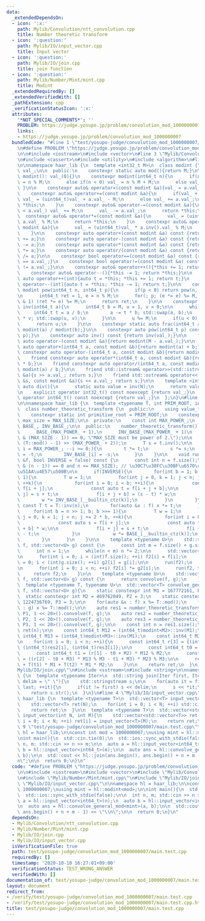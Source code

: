 ```yaml
---
data:
  _extendedDependsOn:
  - icon: ':x:'
    path: Mylib/Convolution/ntt_convolution.cpp
    title: Number theoretic transform
  - icon: ':question:'
    path: Mylib/IO/input_vector.cpp
    title: Input vector
  - icon: ':question:'
    path: Mylib/IO/join.cpp
    title: join function
  - icon: ':question:'
    path: Mylib/Number/Mint/mint.cpp
    title: Modint
  _extendedRequiredBy: []
  _extendedVerifiedWith: []
  _pathExtension: cpp
  _verificationStatusIcon: ':x:'
  attributes:
    '*NOT_SPECIAL_COMMENTS*': ''
    PROBLEM: https://judge.yosupo.jp/problem/convolution_mod_1000000007
    links:
    - https://judge.yosupo.jp/problem/convolution_mod_1000000007
  bundledCode: "#line 1 \"test/yosupo-judge/convolution_mod_1000000007/main.test.cpp\"\
    \n#define PROBLEM \"https://judge.yosupo.jp/problem/convolution_mod_1000000007\"\
    \n\n#include <iostream>\n#include <vector>\n#line 3 \"Mylib/Convolution/ntt_convolution.cpp\"\
    \n#include <cassert>\n#include <utility>\n#include <algorithm>\n#line 4 \"Mylib/Number/Mint/mint.cpp\"\
    \n\nnamespace haar_lib {\n  template <int32_t M>\n  class modint {\n    uint32_t\
    \ val_;\n\n  public:\n    constexpr static auto mod(){return M;}\n\n    constexpr\
    \ modint(): val_(0){}\n    constexpr modint(int64_t n){\n      if(n >= M) val_\
    \ = n % M;\n      else if(n < 0) val_ = n % M + M;\n      else val_ = n;\n   \
    \ }\n\n    constexpr auto& operator=(const modint &a){val_ = a.val_; return *this;}\n\
    \    constexpr auto& operator+=(const modint &a){\n      if(val_ + a.val_ >= M)\
    \ val_ = (uint64_t)val_ + a.val_ - M;\n      else val_ += a.val_;\n      return\
    \ *this;\n    }\n    constexpr auto& operator-=(const modint &a){\n      if(val_\
    \ < a.val_) val_ += M;\n      val_ -= a.val_;\n      return *this;\n    }\n  \
    \  constexpr auto& operator*=(const modint &a){\n      val_ = (uint64_t)val_ *\
    \ a.val_ % M;\n      return *this;\n    }\n    constexpr auto& operator/=(const\
    \ modint &a){\n      val_ = (uint64_t)val_ * a.inv().val_ % M;\n      return *this;\n\
    \    }\n\n    constexpr auto operator+(const modint &a) const {return modint(*this)\
    \ += a;}\n    constexpr auto operator-(const modint &a) const {return modint(*this)\
    \ -= a;}\n    constexpr auto operator*(const modint &a) const {return modint(*this)\
    \ *= a;}\n    constexpr auto operator/(const modint &a) const {return modint(*this)\
    \ /= a;}\n\n    constexpr bool operator==(const modint &a) const {return val_\
    \ == a.val_;}\n    constexpr bool operator!=(const modint &a) const {return val_\
    \ != a.val_;}\n\n    constexpr auto& operator++(){*this += 1; return *this;}\n\
    \    constexpr auto& operator--(){*this -= 1; return *this;}\n\n    constexpr\
    \ auto operator++(int){auto t = *this; *this += 1; return t;}\n    constexpr auto\
    \ operator--(int){auto t = *this; *this -= 1; return t;}\n\n    constexpr static\
    \ modint pow(int64_t n, int64_t p){\n      if(p < 0) return pow(n, -p).inv();\n\
    \n      int64_t ret = 1, e = n % M;\n      for(; p; (e *= e) %= M, p >>= 1) if(p\
    \ & 1) (ret *= e) %= M;\n      return ret;\n    }\n\n    constexpr static modint\
    \ inv(int64_t a){\n      int64_t b = M, u = 1, v = 0;\n\n      while(b){\n   \
    \     int64_t t = a / b;\n        a -= t * b; std::swap(a, b);\n        u -= t\
    \ * v; std::swap(u, v);\n      }\n\n      u %= M;\n      if(u < 0) u += M;\n\n\
    \      return u;\n    }\n\n    constexpr static auto frac(int64_t a, int64_t b){return\
    \ modint(a) / modint(b);}\n\n    constexpr auto pow(int64_t p) const {return pow(val_,\
    \ p);}\n    constexpr auto inv() const {return inv(val_);}\n\n    friend constexpr\
    \ auto operator-(const modint &a){return modint(M - a.val_);}\n\n    friend constexpr\
    \ auto operator+(int64_t a, const modint &b){return modint(a) + b;}\n    friend\
    \ constexpr auto operator-(int64_t a, const modint &b){return modint(a) - b;}\n\
    \    friend constexpr auto operator*(int64_t a, const modint &b){return modint(a)\
    \ * b;}\n    friend constexpr auto operator/(int64_t a, const modint &b){return\
    \ modint(a) / b;}\n\n    friend std::istream& operator>>(std::istream &s, modint\
    \ &a){s >> a.val_; return s;}\n    friend std::ostream& operator<<(std::ostream\
    \ &s, const modint &a){s << a.val_; return s;}\n\n    template <int N>\n    static\
    \ auto div(){\n      static auto value = inv(N);\n      return value;\n    }\n\
    \n    explicit operator int32_t() const noexcept {return val_;}\n    explicit\
    \ operator int64_t() const noexcept {return val_;}\n  };\n}\n#line 7 \"Mylib/Convolution/ntt_convolution.cpp\"\
    \n\nnamespace haar_lib {\n  template <typename T, int PRIM_ROOT, int MAX_SIZE>\n\
    \  class number_theoretic_transform {\n  public:\n    using value_type = T;\n\
    \    constexpr static int primitive_root = PRIM_ROOT;\n    constexpr static int\
    \ max_size = MAX_SIZE;\n\n  private:\n    const int MAX_POWER_;\n    std::vector<T>\
    \ BASE_, INV_BASE_;\n\n  public:\n    number_theoretic_transform():\n      MAX_POWER_(__builtin_ctz(MAX_SIZE)),\n\
    \      BASE_(MAX_POWER_ + 1),\n      INV_BASE_(MAX_POWER_ + 1)\n    {\n      static_assert((MAX_SIZE\
    \ & (MAX_SIZE - 1)) == 0, \"MAX_SIZE must be power of 2.\");\n\n      T t = T::pow(PRIM_ROOT,\
    \ (T::mod() - 1) >> (MAX_POWER_ + 2));\n      T s = t.inv();\n\n      for(int\
    \ i = MAX_POWER_; --i >= 0;){\n        t *= t;\n        s *= s;\n        BASE_[i]\
    \ = -t;\n        INV_BASE_[i] = -s;\n      }\n    }\n\n    void run(std::vector<T>\
    \ &f, bool INVERSE = false) const {\n      const int n = f.size();\n      assert((n\
    \ & (n - 1)) == 0 and n <= MAX_SIZE); // \u30C7\u30FC\u30BF\u6570\u306F2\u306E\
    \u51AA\u4E57\u500B\n\n      if(INVERSE){\n        for(int b = 1; b < n; b <<=\
    \ 1){\n          T w = 1;\n          for(int j = 0, k = 1; j < n; j += 2 * b,\
    \ ++k){\n            for(int i = 0; i < b; ++i){\n              const auto s =\
    \ f[i + j];\n              const auto t = f[i + j + b];\n\n              f[i +\
    \ j] = s + t;\n              f[i + j + b] = (s - t) * w;\n            }\n    \
    \        w *= INV_BASE_[__builtin_ctz(k)];\n          }\n        }\n\n       \
    \ const T t = T::inv(n);\n        for(auto &x : f) x *= t;\n      }else{\n   \
    \     for(int b = n >> 1; b; b >>= 1){\n          T w = 1;\n          for(int\
    \ j = 0, k = 1; j < n; j += 2 * b, ++k){\n            for(int i = 0; i < b; ++i){\n\
    \              const auto s = f[i + j];\n              const auto t = f[i + j\
    \ + b] * w;\n\n              f[i + j] = s + t;\n              f[i + j + b] = s\
    \ - t;\n            }\n            w *= BASE_[__builtin_ctz(k)];\n          }\n\
    \        }\n      }\n    }\n\n    template <typename U>\n    std::vector<T> convolve(std::vector<U>\
    \ f, std::vector<U> g) const {\n      const int m = f.size() + g.size() - 1;\n\
    \      int n = 1;\n      while(n < m) n *= 2;\n\n      std::vector<T> f2(n), g2(n);\n\
    \n      for(int i = 0; i < (int)f.size(); ++i) f2[i] = f[i];\n      for(int i\
    \ = 0; i < (int)g.size(); ++i) g2[i] = g[i];\n\n      run(f2);\n      run(g2);\n\
    \n      for(int i = 0; i < n; ++i) f2[i] *= g2[i];\n      run(f2, true);\n\n \
    \     return f2;\n    }\n\n    template <typename U>\n    std::vector<T> operator()(std::vector<U>\
    \ f, std::vector<U> g) const {\n      return convolve(f, g);\n    }\n  };\n\n\
    \  template <typename T, typename U>\n  std::vector<T> convolve_general_mod(std::vector<U>\
    \ f, std::vector<U> g){\n    static constexpr int M1 = 167772161, P1 = 3;\n  \
    \  static constexpr int M2 = 469762049, P2 = 3;\n    static constexpr int M3 =\
    \ 1224736769, P3 = 3;\n\n    for(auto &x : f) x %= T::mod();\n    for(auto &x\
    \ : g) x %= T::mod();\n\n    auto res1 = number_theoretic_transform<modint<M1>,\
    \ P1, 1 << 20>().convolve(f, g);\n    auto res2 = number_theoretic_transform<modint<M2>,\
    \ P2, 1 << 20>().convolve(f, g);\n    auto res3 = number_theoretic_transform<modint<M3>,\
    \ P3, 1 << 20>().convolve(f, g);\n\n    const int n = res1.size();\n\n    std::vector<T>\
    \ ret(n);\n\n    const int64_t M12 = (int64_t)modint<M2>::inv(M1);\n    const\
    \ int64_t M13 = (int64_t)modint<M3>::inv(M1);\n    const int64_t M23 = (int64_t)modint<M3>::inv(M2);\n\
    \n    for(int i = 0; i < n; ++i){\n      const int64_t r[3] = {(int64_t)res1[i],\
    \ (int64_t)res2[i], (int64_t)res3[i]};\n\n      const int64_t t0 = r[0] % M1;\n\
    \      const int64_t t1 = (r[1] - t0 + M2) * M12 % M2;\n      const int64_t t2\
    \ = ((r[2] - t0 + M3) * M13 % M3 - t1 + M3) * M23 % M3;\n\n      ret[i] = T(t0)\
    \ + T(t1) * M1 + T(t2) * M1 * M2;\n    }\n\n    return ret;\n  }\n}\n#line 3 \"\
    Mylib/IO/join.cpp\"\n#include <sstream>\n#include <string>\n\nnamespace haar_lib\
    \ {\n  template <typename Iter>\n  std::string join(Iter first, Iter last, std::string\
    \ delim = \" \"){\n    std::stringstream s;\n\n    for(auto it = first; it !=\
    \ last; ++it){\n      if(it != first) s << delim;\n      s << *it;\n    }\n\n\
    \    return s.str();\n  }\n}\n#line 4 \"Mylib/IO/input_vector.cpp\"\n\nnamespace\
    \ haar_lib {\n  template <typename T>\n  std::vector<T> input_vector(int N){\n\
    \    std::vector<T> ret(N);\n    for(int i = 0; i < N; ++i) std::cin >> ret[i];\n\
    \    return ret;\n  }\n\n  template <typename T>\n  std::vector<std::vector<T>>\
    \ input_vector(int N, int M){\n    std::vector<std::vector<T>> ret(N);\n    for(int\
    \ i = 0; i < N; ++i) ret[i] = input_vector<T>(M);\n    return ret;\n  }\n}\n#line\
    \ 9 \"test/yosupo-judge/convolution_mod_1000000007/main.test.cpp\"\n\nnamespace\
    \ hl = haar_lib;\n\nconst int mod = 1000000007;\nusing mint = hl::modint<mod>;\n\
    \nint main(){\n  std::cin.tie(0);\n  std::ios::sync_with_stdio(false);\n\n  int\
    \ n, m; std::cin >> n >> m;\n\n  auto a = hl::input_vector<int64_t>(n);\n  auto\
    \ b = hl::input_vector<int64_t>(m);\n\n  auto ans = hl::convolve_general_mod<mint>(a,\
    \ b);\n\n  std::cout << hl::join(ans.begin(), ans.begin() + n + m - 1) << \"\\\
    n\";\n\n  return 0;\n}\n"
  code: "#define PROBLEM \"https://judge.yosupo.jp/problem/convolution_mod_1000000007\"\
    \n\n#include <iostream>\n#include <vector>\n#include \"Mylib/Convolution/ntt_convolution.cpp\"\
    \n#include \"Mylib/Number/Mint/mint.cpp\"\n#include \"Mylib/IO/join.cpp\"\n#include\
    \ \"Mylib/IO/input_vector.cpp\"\n\nnamespace hl = haar_lib;\n\nconst int mod =\
    \ 1000000007;\nusing mint = hl::modint<mod>;\n\nint main(){\n  std::cin.tie(0);\n\
    \  std::ios::sync_with_stdio(false);\n\n  int n, m; std::cin >> n >> m;\n\n  auto\
    \ a = hl::input_vector<int64_t>(n);\n  auto b = hl::input_vector<int64_t>(m);\n\
    \n  auto ans = hl::convolve_general_mod<mint>(a, b);\n\n  std::cout << hl::join(ans.begin(),\
    \ ans.begin() + n + m - 1) << \"\\n\";\n\n  return 0;\n}\n"
  dependsOn:
  - Mylib/Convolution/ntt_convolution.cpp
  - Mylib/Number/Mint/mint.cpp
  - Mylib/IO/join.cpp
  - Mylib/IO/input_vector.cpp
  isVerificationFile: true
  path: test/yosupo-judge/convolution_mod_1000000007/main.test.cpp
  requiredBy: []
  timestamp: '2020-10-10 16:27:01+09:00'
  verificationStatus: TEST_WRONG_ANSWER
  verifiedWith: []
documentation_of: test/yosupo-judge/convolution_mod_1000000007/main.test.cpp
layout: document
redirect_from:
- /verify/test/yosupo-judge/convolution_mod_1000000007/main.test.cpp
- /verify/test/yosupo-judge/convolution_mod_1000000007/main.test.cpp.html
title: test/yosupo-judge/convolution_mod_1000000007/main.test.cpp
---
```

